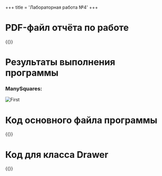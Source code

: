 +++
title = 'Лабораторная работа №4'
+++

# PDF-файл отчёта по работе
{{<button-dw text="PDF-файл" link="/WebPortfolio/lab4/Щербинин_Артем_Владимирович_Практическая_работа_4.pdf">}}

# Результаты выполнения программы

### ManySquares:
![First](/WebPortfolio/lab4/task1.png)

# Код основного файла программы
{{<highlight-content main.py python>}}
# Код для класса Drawer
{{<highlight-content graphics.py python>}}
